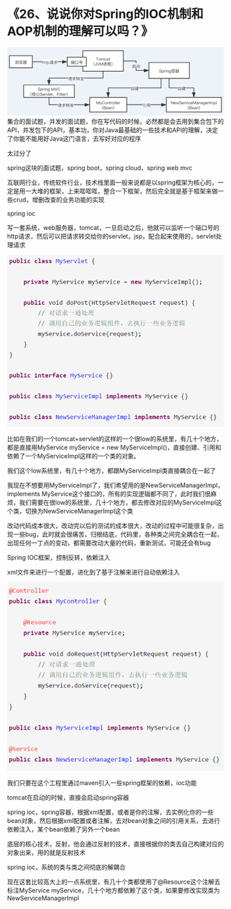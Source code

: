 # 《26、说说你对Spring的IOC机制和AOP机制的理解可以吗？》

![](images/26/01.png)
集合的面试题，并发的面试题，你在写代码的时候，必然都是会去用到集合包下的API，并发包下的API，基本功，你对Java最基础的一些技术和API的理解，决定了你能不能用好Java这门语言，去写好对应的程序

 

太过分了

 

spring这块的面试题，spring boot，spring cloud，spring web mvc

 

互联网行业，传统软件行业，技术栈里面一般来说都是以spring框架为核心的，一定是用一大堆的框架，上来哐哐哐，整合一下框架，然后完全就是基于框架来做一些crud，增删改查的业务功能的实现

 

spring ioc

 

写一套系统，web服务器，tomcat，一旦启动之后，他就可以监听一个端口号的http请求，然后可以把请求转交给你的servlet，jsp，配合起来使用的，servlet处理请求

![](images/26/02.png)

 

比如在我们的一个tomcat+servlet的这样的一个很low的系统里，有几十个地方，都是直接用MyService myService = new MyServiceImpl()，直接创建、引用和依赖了一个MyServiceImpl这样的一个类的对象。

 

我们这个low系统里，有几十个地方，都跟MyServiceImpl类直接耦合在一起了

 

我现在不想要用MyServiceImpl了，我们希望用的是NewServiceManagerImpl，implements MyService这个接口的，所有的实现逻辑都不同了，此时我们很麻烦，我们需要在很low的系统里，几十个地方，都去修改对应的MyServiceImpl这个类，切换为NewServiceManagerImpl这个类

 

改动代码成本很大，改动完以后的测试的成本很大，改动的过程中可能很复杂，出现一些bug，此时就会很痛苦，归根结底，代码里，各种类之间完全耦合在一起，出现任何一丁点的变动，都需要改动大量的代码，重新测试，可能还会有bug

 

Spring IOC框架，控制反转，依赖注入

 

xml文件来进行一个配置，进化到了基于注解来进行自动依赖注入

![](images/26/03.png)

 

我们只要在这个工程里通过maven引入一些spring框架的依赖，ioc功能

 

tomcat在启动的时候，直接会启动spring容器

 

spring ioc，spring容器，根据xml配置，或者是你的注解，去实例化你的一些bean对象，然后根据xml配置或者注解，去对bean对象之间的引用关系，去进行依赖注入，某个bean依赖了另外一个bean

 

底层的核心技术，反射，他会通过反射的技术，直接根据你的类去自己构建对应的对象出来，用的就是反射技术

 

spring ioc，系统的类与类之间彻底的解耦合

 

现在这套比较高大上的一点系统里，有几十个类都使用了@Resource这个注解去标注MyService myService，几十个地方都依赖了这个类，如果要修改实现类为NewServiceManagerImpl